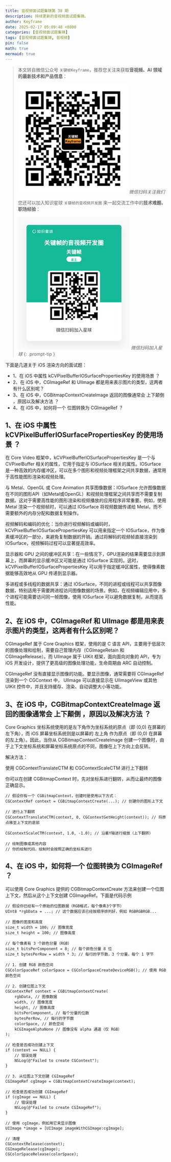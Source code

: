 ```yaml
---
title: 音视频面试题集锦第 38 期
description: 持续更新的音视频面试题集锦。
author: Keyframe
date: 2025-02-17 05:09:48 +0800
categories: [音视频面试题集锦]
tags: [音视频面试题集锦, 音视频]
pin: false
math: true
mermaid: true
---
```


> 本文转自微信公众号 `关键帧Keyframe`，推荐您关注来获取**音视频、AI 领域的最新技术和产品信息**：
>
>![微信公众号](assets/img/keyframe-mp.jpg)
>_微信扫码关注我们_
>
>您还可以加入知识星球 `关键帧的音视频开发圈` 来一起交流工作中的**技术难题、职场经验**：
>
>![知识星球](assets/img/keyframe-zsxq.png)
>_微信扫码加入星球_
{: .prompt-tip }


下面是几道关于 iOS 渲染方向的面试题：

- 1、在 iOS 中属性  kCVPixelBufferIOSurfacePropertiesKey 的使用场景 ？
- 2、在 iOS 中，CGImageRef 和 UIImage 都是用来表示图片的类型，这两者有什么区别呢？ 
- 3、在 iOS 中，CGBitmapContextCreateImage 返回的图像通常会 上下颠倒 ，原因以及解决方法 ？ 
- 4、在 iOS 中，如何将一个 位图转换为 CGImageRef ？ 

## 1、在 iOS 中属性  kCVPixelBufferIOSurfacePropertiesKey 的使用场景 ？
在 Core Video 框架中，kCVPixelBufferIOSurfacePropertiesKey 是一个与 CVPixelBuffer 相关的属性，它用于指定与 IOSurface 相关的属性。IOSurface 是一种高效的内存缓冲区，可以在多个图形和视频处理框架之间共享数据，通常用于高性能图形渲染和视频处理。

与 Metal、OpenGL 或 Core Animation 共享图像数据：IOSurface 允许图像数据在不同的图形API（如Metal或OpenGL）和视频处理框架之间共享而不需要复制数据。这对于需要高性能的图形渲染和视频播放的应用程序非常重要。例如，使用 Metal 渲染一个视频帧时，可以通过 IOSurface 将视频数据传递给 Metal，而不需要额外的内存分配和数据复制操作。

视频解码和编码的优化：当你进行视频解码或编码时，kCVPixelBufferIOSurfacePropertiesKey 可以用来指定一个 IOSurface，作为像素缓冲区的一部分，来避免复制数据的开销。通过将解码的视频帧直接渲染到 IOSurface，视频解码过程可以显著提高效率。

显示器和 GPU 之间的缓冲区共享：在一些情况下，GPU渲染的结果需要显示到屏幕上，而屏幕的显示缓冲区又可能是通过 IOSurface 实现的。这时，kCVPixelBufferIOSurfacePropertiesKey 可以用于指定缓冲区属性，使得像素数据能够高效地从 GPU 传递到显示器。

多进程或多线程的数据共享：通过 IOSurface，不同的进程或线程可以共享图像数据，特别适用于需要跨进程访问图像数据的场景。例如，在视频编辑应用中，多个进程可能需要访问同一帧图像，使用 IOSurface 可以避免数据复制，从而提高性能。

## 2、在 iOS 中，CGImageRef 和 UIImage 都是用来表示图片的类型，这两者有什么区别呢？ 

CGImageRef 属于 Core Graphics 框架，使用的是 C 语言 API，主要用于低层次的图像处理和绘制，需要自己管理内存（CGImageRetain 和 CGImageRelease）。而 UIImage 属于 UIKit 框架，面向面向对象的 API，专为 iOS 开发设计，提供了更高级的图像处理功能，生命周期由 ARC 自动控制。

CGImageRef 没有直接显示图像的功能。要显示图像，通常需要将 CGImageRef 渲染到一个 CGContext 中， UIImage 可以直接显示在 UIImageView 或其他 UIKit 控件中，并且支持缓存、渲染、自动调整大小等功能。

## 3、在 iOS 中，CGBitmapContextCreateImage 返回的图像通常会 上下颠倒 ，原因以及解决方法 ？ 

Core Graphics 坐标系统使用的是左下角作为坐标系统的原点（即 (0,0) 在屏幕的左下角），而 iOS 屏幕坐标系统则是以屏幕的 左上角 作为原点（即 (0,0) 在屏幕的左上角）。因此，当你从 CGBitmapContextCreateImage 创建一个图像时，由于上下文坐标系统和屏幕坐标系统原点的不同，图像在上下方向上会反转。

解决方法：

使用 CGContextTranslateCTM 和 CGContextScaleCTM 进行上下翻转

你可以在创建 CGBitmapContext 时，先对坐标系进行翻转，从而让最终的图像正确显示。


```
// 假设你有一个 CGBitmapContext，创建时是使用以下方式：
CGContextRef context = CGBitmapContextCreate(...); // 创建你的图形上下文

// 进行上下翻转
CGContextTranslateCTM(context, 0, CGContextGetHeight(context)); // 将原点移至上下文的底部

CGContextScaleCTM(context, 1.0, -1.0); // 沿着Y轴进行缩放（上下翻转）

// 绘制图像或其他内容
// 你的绘制代码，绘制时会按照正确的坐标系进行
```

## 4、在 iOS 中，如何将一个 位图转换为 CGImageRef ？ 

可以使用 Core Graphics 提供的 CGBitmapContextCreate 方法来创建一个位图上下文，然后从这个上下文创建 CGImageRef。下面是代码示例

```
// 假设你已经有一个原始的位图数据（RGB格式，每个像素3个字节）
UInt8 *rgbData = ...; // 这个数据应该已经按顺序排列好，例如 RGBRGBRGB...

// 图像的宽度和高度
size_t width = 100; // 图像宽度
size_t height = 100; // 图像高度

// 每个像素有 3 个颜色分量（RGB）
size_t bitsPerComponent = 8; // 每个颜色分量 8 位
size_t bytesPerRow = width * 3; // 每行的字节数，3 个分量，每个 1 字节

// 1. 创建 RGB 颜色空间
CGColorSpaceRef colorSpace = CGColorSpaceCreateDeviceRGB(); // 使用 RGB 颜色空间

// 2. 创建位图上下文
CGContextRef context = CGBitmapContextCreate(
    rgbData, // 图像数据
    width, // 图像宽度
    height, // 图像高度
    bitsPerComponent, // 每个分量的位数
    bytesPerRow, // 每行的字节数
    colorSpace, // 颜色空间
    kCGImageAlphaNone // 图像没有 alpha 通道（仅 RGB）
);

// 检查是否成功创建上下文
if (context == NULL) {
    // 错误处理
    NSLog(@"Failed to create CGContext");
}

// 3. 从位图上下文创建 CGImageRef
CGImageRef cgImage = CGBitmapContextCreateImage(context);

// 检查是否成功创建 CGImageRef
if (cgImage == NULL) {
    // 错误处理
    NSLog(@"Failed to create CGImageRef");
}

// 使用 cgImage，例如用它来显示图像
UIImage *image = [UIImage imageWithCGImage:cgImage];

// 清理
CGContextRelease(context);
CGImageRelease(cgImage);
CGColorSpaceRelease(colorSpace);
```